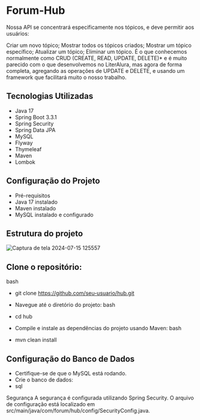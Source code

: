 # Forum-Hub

Nossa API se concentrará especificamente nos tópicos, e deve permitir aos usuários:

Criar um novo tópico;
Mostrar todos os tópicos criados;
Mostrar um tópico específico;
Atualizar um tópico;
Eliminar um tópico.
É o que conhecemos normalmente como CRUD (CREATE, READ, UPDATE, DELETE)* e é muito parecido com o que desenvolvemos no LiterAlura, mas agora de forma completa, agregando as operações de UPDATE e DELETE, e usando um framework que facilitará muito o nosso trabalho.


## Tecnologias Utilizadas
* Java 17
* Spring Boot 3.3.1
* Spring Security
* Spring Data JPA
* MySQL
* Flyway
* Thymeleaf
* Maven
* Lombok

## Configuração do Projeto

* Pré-requisitos
* Java 17 instalado
* Maven instalado
* MySQL instalado e configurado

## Estrutura do projeto


![Captura de tela 2024-07-15 125557](https://github.com/user-attachments/assets/feaab627-5025-4279-9cc1-5ba8f705f163)



##


## Clone o repositório:
bash

* git clone https://github.com/seu-usuario/hub.git
* Navegue até o diretório do projeto:
bash

* cd hub
* Compile e instale as dependências do projeto usando Maven:
bash

* mvn clean install

## Configuração do Banco de Dados
* Certifique-se de que o MySQL está rodando.
* Crie o banco de dados:
* sql



Segurança
A segurança é configurada utilizando Spring Security. O arquivo de configuração está localizado em src/main/java/com/forum/hub/config/SecurityConfig.java.

